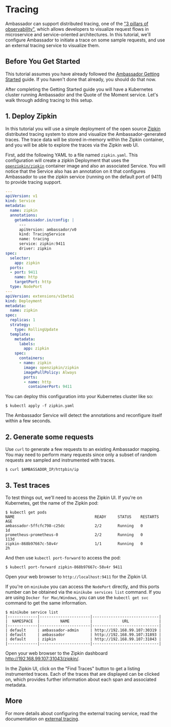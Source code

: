 # Tracing

Ambassador can support distributed tracing, one of the ["3 pillars of observability"](https://medium.com/@copyconstruct/monitoring-in-the-time-of-cloud-native-c87c7a5bfa3e), which allows developers to visualize request flows in microservice and service-oriented architectures. In this tutorial, we'll configure Ambassador to initiate a trace on some sample requests, and use an external tracing service to visualize them.

## Before You Get Started

This tutorial assumes you have already followed the [Ambassador Getting Started](/user-guide/getting-started) guide. If you haven't done that already, you should do that now.

After completing the Getting Started guide you will have a Kubernetes cluster running Ambassador and the Quote of the Moment service. Let's walk through adding tracing to this setup.

## 1. Deploy Zipkin

In this tutorial you will use a simple deployment of the open source [Zipkin](https://zipkin.io/) distributed tracing system to store and visualize the Ambassador-generated traces. The trace data will be stored in-memory within the
Zipkin container, and you will be able to explore the traces via the Zipkin
web UI.

First, add the following YAML to a file named `zipkin.yaml`. This configuration
will create a zipkin Deployment that uses the [`openzipkin/zipkin`](https://hub.docker.com/r/openzipkin/zipkin/) container image
and also an associated Service. You will notice that the Service also has an
annotation on it that configures Ambassador to use the zipkin service (running on the
default port of 9411) to provide tracing support.

```yaml
---
apiVersion: v1
kind: Service
metadata:
  name: zipkin
  annotations:
    getambassador.io/config: |
      ---
      apiVersion: ambassador/v0
      kind: TracingService
      name: tracing
      service: zipkin:9411
      driver: zipkin
spec:
  selector:
    app: zipkin
  ports:
  - port: 9411
    name: http
    targetPort: http
  type: NodePort
---
apiVersion: extensions/v1beta1
kind: Deployment
metadata:
  name: zipkin
spec:
  replicas: 1
  strategy:
    type: RollingUpdate
  template:
    metadata:
      labels:
        app: zipkin
    spec:
      containers:
      - name: zipkin
        image: openzipkin/zipkin
        imagePullPolicy: Always
        ports:
        - name: http
          containerPort: 9411
```

You can deploy this configuration into your Kubernetes cluster like so:

```shell
$ kubectl apply -f zipkin.yaml
```

The Ambassador Service will detect the annotations and reconfigure itself within a few seconds.

## 2. Generate some requests

Use `curl` to generate a few requests to an existing Ambassador mapping. You may need to perform many requests since only a subset of random requests are sampled and instrumented with traces.

```shell
$ curl $AMBASSADOR_IP/httpbin/ip
```

## 3. Test traces

To test things out, we'll need to access the Zipkin UI. If you're on Kubernetes, get the name of the Zipkin pod:

```shelll
$ kubectl get pods
NAME                                   READY     STATUS    RESTARTS   AGE
ambassador-5ffcfc798-c25dc             2/2       Running   0          1d
prometheus-prometheus-0                2/2       Running   0          113d
zipkin-868b97667c-58v4r                1/1       Running   0          2h
```

And then use `kubectl port-forward` to access the pod:

```shell
$ kubectl port-forward zipkin-868b97667c-58v4r 9411
```

Open your web browser to `http://localhost:9411` for the Zipkin UI.

If you're on `minikube` you can access the `NodePort` directly, and this ports
number can be obtained via the `minikube services list` command.
If you are using `Docker for Mac/Windows`, you can use the
`kubectl get svc` command to get the same information.

```shell
$ minikube service list
|-------------|----------------------|-----------------------------|
|  NAMESPACE  |         NAME         |             URL             |
|-------------|----------------------|-----------------------------|
| default     | ambassador-admin     | http://192.168.99.107:30319 |
| default     | ambassador           | http://192.168.99.107:31893 |
| default     | zipkin               | http://192.168.99.107:31043 |
|-------------|----------------------|-----------------------------|
```

Open your web browser to the Zipkin dashboard http://192.168.99.107:31043/zipkin/.

In the Zipkin UI, click on the "Find Traces" button to get a listing instrumented traces. Each of the traces that are displayed can be clicked on, which provides further information
about each span and associated metadata.

## More

For more details about configuring the external tracing service, read the documentation on [external tracing](/reference/services/tracing-service).
